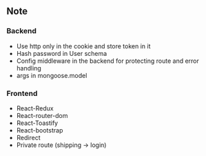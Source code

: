 ## Note

### Backend

-   Use http only in the cookie and store token in it
-   Hash password in User schema
-   Config middleware in the backend for protecting route and error handling
-   args in mongoose.model

### Frontend

-   React-Redux
-   React-router-dom
-   React-Toastify
-   React-bootstrap
-   Redirect
-   Private route (shipping -> login)
